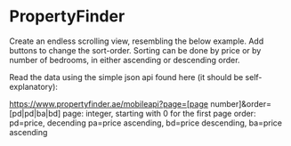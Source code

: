# PropertyFinder

Create an endless scrolling view, resembling the below example. Add buttons to change the sort-order.
Sorting can be done by price or by number of bedrooms, in either ascending or descending order.
 
Read the data using the simple json api found here (it should be self-explanatory):
 
https://www.propertyfinder.ae/mobileapi?page=[page number]&order=[pd|pd|ba|bd]
page: integer, starting with 0 for the first page
order: pd=price, decending pa=price ascending, bd=price descending, ba=price ascending
